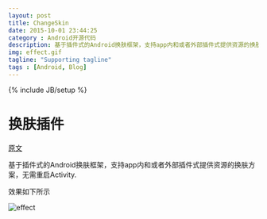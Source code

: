 ```yaml
---
layout: post
title: ChangeSkin
date: 2015-10-01 23:44:25
category : Android开源代码
description: 基于插件式的Android换肤框架，支持app内和或者外部插件式提供资源的换肤方案，无需重启Activity 
img: effect.gif
tagline: "Supporting tagline"
tags : [Android, Blog]
---
```

{% include JB/setup %}
# 换肤插件

[原文](http://www.jcodecraeer.com/a/opensource/2015/0929/3534.html)

基于插件式的Android换肤框架，支持app内和或者外部插件式提供资源的换肤方案，无需重启Activity.

效果如下所示


![effect](/img/ChangSkin/effect.gif)